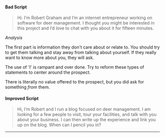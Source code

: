 #### Bad Script
>Hi. I’m Robert Graham and I’m an internet entrepreneur working on software for deer management. I thought you might be interested in this project and I’d love to chat with you about it for fifteen minutes.

_Analysis_

The first part is information they don't care about or relate to. You should try to get them talking and stay away from talking about yourself. If they really want to know more about you, they will ask.

The use of 'I' is rampant and over done. Try to reform these types of statements to center around the prospect.

There is literally no value offered to the prospect, but you did ask for something _from_ them.

#### Improved Script

>Hi, I’m Robert and I run a blog focused on deer management. I am looking for a few people to visit, tour your facilities, and talk with you about your business. I can then write up the experience and link you up on the blog. When can I pencil you in?

<hr/>